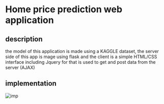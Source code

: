 # Home price prediction web application


## description
the model of this application is made using a KAGGLE dataset, the server side of this app is mage using flask and the client is a simple HTML/CSS interface including Jquery for that is used to get and post data from the server (AJAX)

## implementation
![imp](impl.gif)

